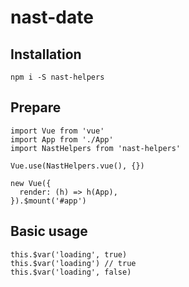 # nast-date
## Installation
```
npm i -S nast-helpers
```

## Prepare
```
import Vue from 'vue'
import App from './App'
import NastHelpers from 'nast-helpers'

Vue.use(NastHelpers.vue(), {})

new Vue({
  render: (h) => h(App),
}).$mount('#app')
```

## Basic usage
```
this.$var('loading', true)
this.$var('loading') // true
this.$var('loading', false)
```